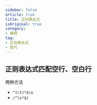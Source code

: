 ```yaml
---
sidebar: false
article: true
title: 正则表达式
isOriginal: true
category:
- 编程
tag:
- 正则表达式
- 技巧
---
```


## 正则表达式匹配空行、空白行

两种方法

- `^(\t)*$\n`
- `/^\s*$/`
